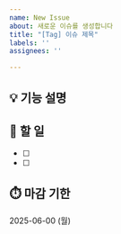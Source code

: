 ```yaml
---
name: New Issue
about: 새로운 이슈를 생성합니다
title: "[Tag] 이슈 제목"
labels: ''
assignees: ''

---
```


## 💡 기능 설명
<!-- 관련 이슈에 대해 설명해주세요. -->

## 🌿 할 일
<!-- 해야 할 일들을 적어주세요. -->
- [ ] 
- [ ] 

## ⏱️ 마감 기한
<!-- 언제까지 완성해야 하는 지 정해주세요. -->
2025-06-00 (월)
